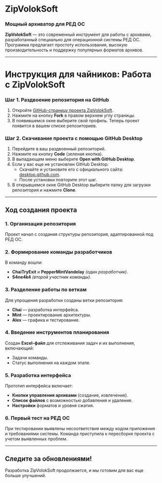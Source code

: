 # **ZipVolokSoft**

### **Мощный архиватор для РЕД ОС**

**ZipVolokSoft** — это современный инструмент для работы с архивами, разработанный специально для операционной системы РЕД ОС. Программа предлагает простоту использования, высокую производительность и поддержку популярных форматов архивов.

---

# **Инструкция для чайников: Работа с ZipVolokSoft**

### **Шаг 1. Раздвоение репозитория на GitHub**

1. Откройте [GitHub-страницу проекта ZipVolokSoft](https://github.com/TryExit/ZipVolokSoft).
2. Нажмите на кнопку **Fork** в правом верхнем углу страницы.
3. В появившемся окне выберите свой профиль. Теперь проект появится в вашем списке репозиториев.

### **Шаг 2. Скачивание проекта с помощью GitHub Desktop**

1. Перейдите в ваш раздвоенный репозиторий.
2. Нажмите на кнопку **Code** (зеленая кнопка).
3. В выпадающем меню выберите **Open with GitHub Desktop**.
4. Если у вас еще не установлен GitHub Desktop:
   - Скачайте и установите его с официального сайта: [desktop.github.com](https://desktop.github.com).
   - После установки повторите этот шаг.
5. В открывшемся окне GitHub Desktop выберите папку для загрузки репозитория и нажмите **Clone**.

---

## **Ход создания проекта**

### **1. Организация репозитория**

Проект начал с создания структуры репозитория, адаптированной под РЕД ОС.

### **2. Формирование команды разработчиков**

В команду вошли:

- **ChaiTryExit** и **PepperMintVandelay** _(один разработчик)_.
- **S4ne4k4** _(второй участник команды)_.

### **3. Разделение работы по веткам**

Для упрощения разработки созданы ветки репозитория:

- **Chai** — разработка интерфейса.
- **Mint** — проектирование архитектуры.
- **Alex** — графика и тестирование.

### **4. Введение инструментов планирования**

Создан **Excel-файл** для отслеживания задач и их выполнения, включающий:

- Задачи команды.
- Статус выполнения на каждом этапе.

### **5. Разработка интерфейса**

Прототип интерфейса включает:

- **Кнопки управления архивами** (создание, извлечение).
- **Список файлов** с возможностью добавления и удаления.
- **Настройки** форматов и уровня сжатия.

### **6. Первый тест на РЕД ОС**

При тестировании выявлены несоответствия между кодом приложения и требованиями системы. Команда приступила к пересборке проекта с учетом выявленных проблем.

---

## **Следите за обновлениями!**

Разработка ZipVolokSoft продолжается, и мы готовим для вас еще больше улучшений.
